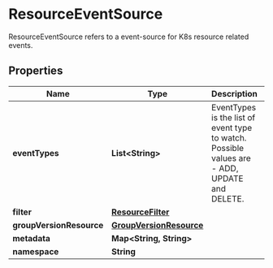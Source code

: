 

# ResourceEventSource

ResourceEventSource refers to a event-source for K8s resource related events.
## Properties

Name | Type | Description | Notes
------------ | ------------- | ------------- | -------------
**eventTypes** | **List&lt;String&gt;** | EventTypes is the list of event type to watch. Possible values are - ADD, UPDATE and DELETE. |  [optional]
**filter** | [**ResourceFilter**](ResourceFilter.md) |  |  [optional]
**groupVersionResource** | [**GroupVersionResource**](GroupVersionResource.md) |  |  [optional]
**metadata** | **Map&lt;String, String&gt;** |  |  [optional]
**namespace** | **String** |  |  [optional]



